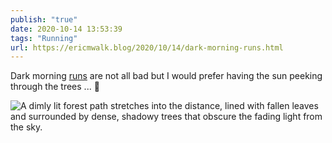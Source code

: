 ```yaml
---
publish: "true"
date: 2020-10-14 13:53:39
tags: "Running"
url: https://ericmwalk.blog/2020/10/14/dark-morning-runs.html
---
```


Dark morning [runs](https://www.strava.com/activities/4193574787) are not all bad but I would prefer having the sun peeking through the trees ... 🏃

![A dimly lit forest path stretches into the distance, lined with fallen leaves and surrounded by dense, shadowy trees that obscure the fading light from the sky.](https://ericmwalk.blog/uploads/2020/4a516ec182.jpg)